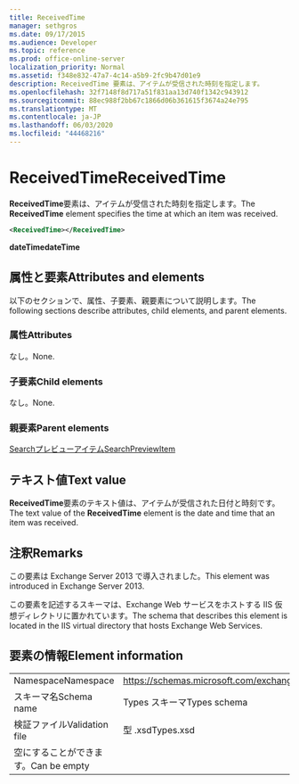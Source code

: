 ```yaml
---
title: ReceivedTime
manager: sethgros
ms.date: 09/17/2015
ms.audience: Developer
ms.topic: reference
ms.prod: office-online-server
localization_priority: Normal
ms.assetid: f348e832-47a7-4c14-a5b9-2fc9b47d01e9
description: ReceivedTime 要素は、アイテムが受信された時刻を指定します。
ms.openlocfilehash: 32f7148f8d717a51f831aa13d740f1342c943912
ms.sourcegitcommit: 88ec988f2bb67c1866d06b361615f3674a24e795
ms.translationtype: MT
ms.contentlocale: ja-JP
ms.lasthandoff: 06/03/2020
ms.locfileid: "44468216"
---
```

# <a name="receivedtime"></a><span data-ttu-id="39eea-103">ReceivedTime</span><span class="sxs-lookup"><span data-stu-id="39eea-103">ReceivedTime</span></span>

<span data-ttu-id="39eea-104">**ReceivedTime**要素は、アイテムが受信された時刻を指定します。</span><span class="sxs-lookup"><span data-stu-id="39eea-104">The **ReceivedTime** element specifies the time at which an item was received.</span></span> 
  
```XML
<ReceivedTime></ReceivedTime>
```

 <span data-ttu-id="39eea-105">**dateTime**</span><span class="sxs-lookup"><span data-stu-id="39eea-105">**dateTime**</span></span>
## <a name="attributes-and-elements"></a><span data-ttu-id="39eea-106">属性と要素</span><span class="sxs-lookup"><span data-stu-id="39eea-106">Attributes and elements</span></span>

<span data-ttu-id="39eea-107">以下のセクションで、属性、子要素、親要素について説明します。</span><span class="sxs-lookup"><span data-stu-id="39eea-107">The following sections describe attributes, child elements, and parent elements.</span></span>
  
### <a name="attributes"></a><span data-ttu-id="39eea-108">属性</span><span class="sxs-lookup"><span data-stu-id="39eea-108">Attributes</span></span>

<span data-ttu-id="39eea-109">なし。</span><span class="sxs-lookup"><span data-stu-id="39eea-109">None.</span></span>
  
### <a name="child-elements"></a><span data-ttu-id="39eea-110">子要素</span><span class="sxs-lookup"><span data-stu-id="39eea-110">Child elements</span></span>

<span data-ttu-id="39eea-111">なし。</span><span class="sxs-lookup"><span data-stu-id="39eea-111">None.</span></span>
  
### <a name="parent-elements"></a><span data-ttu-id="39eea-112">親要素</span><span class="sxs-lookup"><span data-stu-id="39eea-112">Parent elements</span></span>

[<span data-ttu-id="39eea-113">Searchプレビューアイテム</span><span class="sxs-lookup"><span data-stu-id="39eea-113">SearchPreviewItem</span></span>](searchpreviewitem.md)
  
## <a name="text-value"></a><span data-ttu-id="39eea-114">テキスト値</span><span class="sxs-lookup"><span data-stu-id="39eea-114">Text value</span></span>

<span data-ttu-id="39eea-115">**ReceivedTime**要素のテキスト値は、アイテムが受信された日付と時刻です。</span><span class="sxs-lookup"><span data-stu-id="39eea-115">The text value of the **ReceivedTime** element is the date and time that an item was received.</span></span> 
  
## <a name="remarks"></a><span data-ttu-id="39eea-116">注釈</span><span class="sxs-lookup"><span data-stu-id="39eea-116">Remarks</span></span>

<span data-ttu-id="39eea-117">この要素は Exchange Server 2013 で導入されました。</span><span class="sxs-lookup"><span data-stu-id="39eea-117">This element was introduced in Exchange Server 2013.</span></span>
  
<span data-ttu-id="39eea-118">この要素を記述するスキーマは、Exchange Web サービスをホストする IIS 仮想ディレクトリに置かれています。</span><span class="sxs-lookup"><span data-stu-id="39eea-118">The schema that describes this element is located in the IIS virtual directory that hosts Exchange Web Services.</span></span>
  
## <a name="element-information"></a><span data-ttu-id="39eea-119">要素の情報</span><span class="sxs-lookup"><span data-stu-id="39eea-119">Element information</span></span>

|||
|:-----|:-----|
|<span data-ttu-id="39eea-120">Namespace</span><span class="sxs-lookup"><span data-stu-id="39eea-120">Namespace</span></span>  <br/> |https://schemas.microsoft.com/exchange/services/2006/types  <br/> |
|<span data-ttu-id="39eea-121">スキーマ名</span><span class="sxs-lookup"><span data-stu-id="39eea-121">Schema name</span></span>  <br/> |<span data-ttu-id="39eea-122">Types スキーマ</span><span class="sxs-lookup"><span data-stu-id="39eea-122">Types schema</span></span>  <br/> |
|<span data-ttu-id="39eea-123">検証ファイル</span><span class="sxs-lookup"><span data-stu-id="39eea-123">Validation file</span></span>  <br/> |<span data-ttu-id="39eea-124">型 .xsd</span><span class="sxs-lookup"><span data-stu-id="39eea-124">Types.xsd</span></span>  <br/> |
|<span data-ttu-id="39eea-125">空にすることができます。</span><span class="sxs-lookup"><span data-stu-id="39eea-125">Can be empty</span></span>  <br/> ||
   

